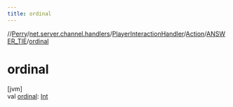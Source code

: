 ```yaml
---
title: ordinal
---
```

//[Perry](../../../../../index.html)/[net.server.channel.handlers](../../../index.html)/[PlayerInteractionHandler](../../index.html)/[Action](../index.html)/[ANSWER_TIE](index.html)/[ordinal](ordinal.html)



# ordinal



[jvm]\
val [ordinal](ordinal.html): [Int](https://kotlinlang.org/api/latest/jvm/stdlib/kotlin/-int/index.html)




